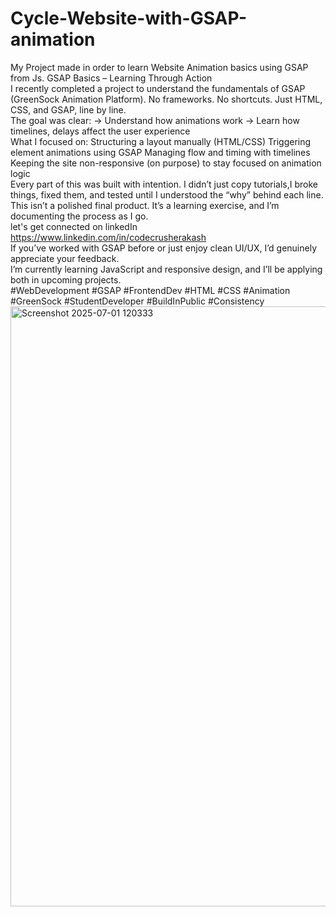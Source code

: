 # Cycle-Website-with-GSAP-animation
My Project made in order to learn Website Animation basics using GSAP from Js.
GSAP Basics – Learning Through Action<br>
I recently completed a project to understand the fundamentals of GSAP (GreenSock Animation Platform).
No frameworks. No shortcuts. Just HTML, CSS, and GSAP, line by line.
<br>
The goal was clear:
→ Understand how animations work
→ Learn how timelines, delays affect the user experience
<br>
What I focused on:
Structuring a layout manually (HTML/CSS)
Triggering element animations using GSAP
Managing flow and timing with timelines
Keeping the site non-responsive (on purpose) to stay focused on animation logic
<br>
Every part of this was built with intention.
I didn’t just copy tutorials,I broke things, fixed them, and tested until I understood the “why” behind each line.
This isn’t a polished final product.
It’s a learning exercise, and I’m documenting the process as I go.
<br>
let's get connected on linkedIn<br>https://www.linkedin.com/in/codecrusherakash
<br>
If you’ve worked with GSAP before or just enjoy clean UI/UX, I’d genuinely appreciate your feedback.
<br>
I’m currently learning JavaScript and responsive design, and I’ll be applying both in upcoming projects.<br>
#WebDevelopment #GSAP #FrontendDev #HTML #CSS #Animation #GreenSock #StudentDeveloper #BuildInPublic #Consistency <img width="960" alt="Screenshot 2025-07-01 120333" src="https://github.com/user-attachments/assets/2e884df9-2252-46b8-bba8-a24b3ae65bf5" />

